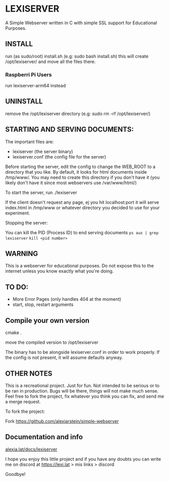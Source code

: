 # LEXISERVER
A Simple Webserver written in C with simple SSL support for Educational Purposes.

## INSTALL
run (as sudo/root) install.sh (e.g: sudo bash install.sh) this will create /opt/lexiserver/ and move
all the files there.

### Raspberri Pi Users

run lexiserver-arm64 instead


## UNINSTALL
remove the /opt/lexiserver directory (e.g: sudo rm -rf /opt/lexiserver/)

## STARTING AND SERVING DOCUMENTS:

The important files are:
- lexiserver (the server binary)
- lexiserver.conf (the config file for the server)

Before starting the server, edit the config to change the WEB_ROOT to a directory that you like.
By default, it looks for html documents inside /tmp/www/. You may need to create this directory
if you don't have it (you likely don't have it since most webservers use /var/www/html/)

To start the server, run ./lexiserver

If the client doesn't request any page, ej you hit localhost:port
it will serve index.html in /tmp/www or whatever directory you decided to use for your experiment.

Stopping the server:

You can kill the PID (Process ID) to end serving documents
```ps aux | grep lexiserver``` ```kill <pid number>```

## WARNING
This is a webserver for educational purposes. Do not expose this to the internet unless you know
exactly what you're doing. 

## TO DO:
- More Error Pages (only handles 404 at the moment)
- start, stop, restart arguments

## Compile your own version

cmake .

move the compiled version to /opt/lexiserver

The binary has to be alongside lexiserver.conf in order to work properly. If the config
is not present, it will assume defaults anyway.

## OTHER NOTES
This is a recreational project. Just for fun. Not intended to be serious or to be ran in production.
Bugs will be there, things will not make much sense. Feel free to fork the project, fix whatever
you think you can fix, and send me a merge request.

To fork the project:

Fork https://github.com/alexiarstein/simple-webserver

## Documentation and info

[alexia.lat/docs/lexiserver](https://alexia.lat/docs/lexiserver)

I hope you enjoy this little project and if you have any doubts you can write me on discord at
https://lexi.lat > mis links > discord

Goodbye!
